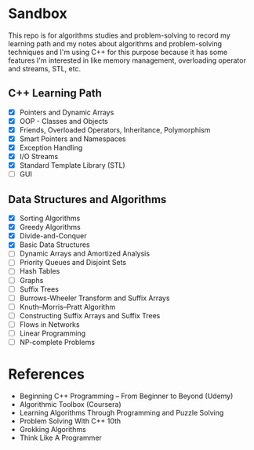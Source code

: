 # Sandbox
This repo is for algorithms studies and problem-solving to record my learning path and my notes about algorithms and problem-solving techniques
and I'm using C++ for this purpose because it has some features I'm interested in like memory management, overloading operator and streams, STL, etc.
## C++ Learning Path
- [x] Pointers and Dynamic Arrays
- [x] OOP - Classes and Objects
- [x] Friends, Overloaded Operators, Inheritance, Polymorphism
- [x] Smart Pointers and Namespaces
- [x] Exception Handling
- [x] I/O Streams
- [x] Standard Template Library (STL)
- [ ] GUI
## Data Structures and Algorithms
- [x] Sorting Algorithms
- [x] Greedy Algorithms
- [x] Divide-and-Conquer
- [x] Basic Data Structures
- [ ] Dynamic Arrays and Amortized Analysis
- [ ] Priority Queues and Disjoint Sets
- [ ] Hash Tables
- [ ] Graphs
- [ ] Suffix Trees
- [ ] Burrows-Wheeler Transform and Suffix Arrays
- [ ] Knuth–Morris–Pratt Algorithm
- [ ] Constructing Suffix Arrays and Suffix Trees
- [ ] Flows in Networks
- [ ] Linear Programming
- [ ] NP-complete Problems
# References
<ul>
<li> Beginning C++ Programming – From Beginner to Beyond (Udemy)
<li> Algorithmic Toolbox (Coursera)
<li> Learning Algorithms Through Programming and Puzzle Solving
<li> Problem Solving With C++ 10th
<li> Grokking Algorithms
<li> Think Like A Programmer
